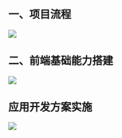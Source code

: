 



## 一、项目流程

![](/images/js/project.png)


## 二、前端基础能力搭建
![](/images/js/js_base.png)


## 应用开发方案实施
![](/images/js/project_do.png)
